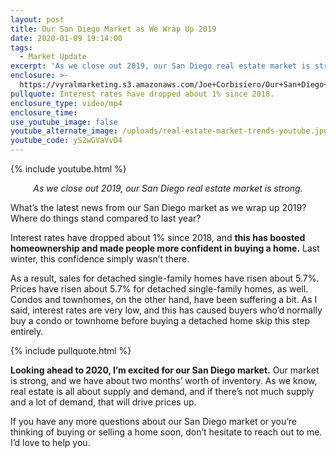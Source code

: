```yaml
---
layout: post
title: Our San Diego Market as We Wrap Up 2019
date: 2020-01-09 19:14:00
tags:
  - Market Update
excerpt: 'As we close out 2019, our San Diego real estate market is strong.'
enclosure: >-
  https://vyralmarketing.s3.amazonaws.com/Joe+Corbisiero/Our+San+Diego+Market+as+We+Wrap+Up+2019.mp4
pullquote: Interest rates have dropped about 1% since 2018.
enclosure_type: video/mp4
enclosure_time:
use_youtube_image: false
youtube_alternate_image: /uploads/real-estate-market-trends-youtube.jpg
youtube_code: yS2wGVaVvD4
---
```


{% include youtube.html %}

<p style="text-align:center;"><em>As we close out 2019, our San Diego real estate market is strong.</em></p>

What’s the latest news from our San Diego market as we wrap up 2019? Where do things stand compared to last year?&nbsp;

Interest rates have dropped about 1% since 2018, and **this has boosted homeownership and made people more confident in buying a home.** Last winter, this confidence simply wasn’t there.&nbsp;

As a result, sales for detached single-family homes have risen about 5.7%. Prices have risen about 5.7% for detached single-family homes, as well. Condos and townhomes, on the other hand, have been suffering a bit. As I said, interest rates are very low, and this has caused buyers who’d normally buy a condo or townhome before buying a detached home skip this step entirely.&nbsp;

{% include pullquote.html %}

**Looking ahead to 2020, I’m excited for our San Diego market.** Our market is strong, and we have about two months’ worth of inventory. As we know, real estate is all about supply and demand, and if there’s not much supply and a lot of demand, that will drive prices up.&nbsp;

If you have any more questions about our San Diego market or you’re thinking of buying or selling a home soon, don’t hesitate to reach out to me. I’d love to help you.